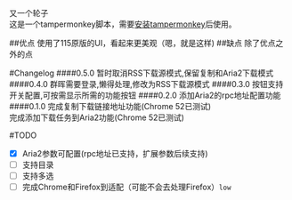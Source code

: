 又一个轮子<br>
这是一个tampermonkey脚本，需要[安装tampermonkey](https://chrome.google.com/webstore/detail/tampermonkey/dhdgffkkebhmkfjojejmpbldmpobfkfo "Chrome网上应用商店")后使用。

##优点
使用了115原版的UI，看起来更美观（嗯，就是这样)
##缺点
除了优点之外的点

#Changelog
####0.5.0
暂时取消RSS下载源模式,保留复制和Aria2下载模式
####0.4.0
群晖需要登录,懒得处理,修改为RSS下载源模式
####0.3.0
按钮支持开关配置,可按需显示所需的功能按钮
####0.2.0
添加Aria2的rpc地址配置功能
####0.1.0
完成复制下载链接地址功能(Chrome 52已测试)<br>
完成添加下载任务到Aria2功能(Chrome 52已测试)

#TODO
- [x] Aria2参数可配置(rpc地址已支持，扩展参数后续支持)
- [ ] 支持目录
- [ ] 支持多选
- [ ] 完成Chrome和Firefox到适配（可能不会去处理Firefox）`low`
